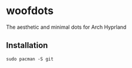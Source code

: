 # woofdots
The aesthetic and minimal dots for Arch Hyprland

## Installation
```shell
sudo pacman -S git
```
